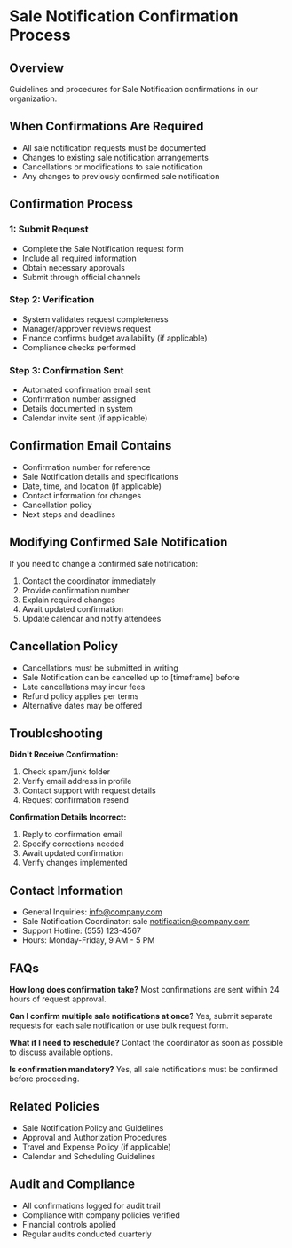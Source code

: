 # Sale Notification Confirmation Process

## Overview
Guidelines and procedures for Sale Notification confirmations in our organization.

## When Confirmations Are Required
- All sale notification requests must be documented
- Changes to existing sale notification arrangements
- Cancellations or modifications to sale notification
- Any changes to previously confirmed sale notification

## Confirmation Process

###  1: Submit Request
- Complete the Sale Notification request form
- Include all required information
- Obtain necessary approvals
- Submit through official channels

### Step 2: Verification
- System validates request completeness
- Manager/approver reviews request
- Finance confirms budget availability (if applicable)
- Compliance checks performed

### Step 3: Confirmation Sent
- Automated confirmation email sent
- Confirmation number assigned
- Details documented in system
- Calendar invite sent (if applicable)

## Confirmation Email Contains
- Confirmation number for reference
- Sale Notification details and specifications
- Date, time, and location (if applicable)
- Contact information for changes
- Cancellation policy
- Next steps and deadlines

## Modifying Confirmed Sale Notification
If you need to change a confirmed sale notification:
1. Contact the coordinator immediately
2. Provide confirmation number
3. Explain required changes
4. Await updated confirmation
5. Update calendar and notify attendees

## Cancellation Policy
- Cancellations must be submitted in writing
- Sale Notification can be cancelled up to [timeframe] before
- Late cancellations may incur fees
- Refund policy applies per terms
- Alternative dates may be offered

## Troubleshooting

**Didn't Receive Confirmation:**
1. Check spam/junk folder
2. Verify email address in profile
3. Contact support with request details
4. Request confirmation resend

**Confirmation Details Incorrect:**
1. Reply to confirmation email
2. Specify corrections needed
3. Await updated confirmation
4. Verify changes implemented

## Contact Information
- General Inquiries: info@company.com
- Sale Notification Coordinator: sale notification@company.com
- Support Hotline: (555) 123-4567
- Hours: Monday-Friday, 9 AM - 5 PM

## FAQs

**How long does confirmation take?**
Most confirmations are sent within 24 hours of request approval.

**Can I confirm multiple sale notifications at once?**
Yes, submit separate requests for each sale notification or use bulk request form.

**What if I need to reschedule?**
Contact the coordinator as soon as possible to discuss available options.

**Is confirmation mandatory?**
Yes, all sale notifications must be confirmed before proceeding.

## Related Policies
- Sale Notification Policy and Guidelines
- Approval and Authorization Procedures
- Travel and Expense Policy (if applicable)
- Calendar and Scheduling Guidelines

## Audit and Compliance
- All confirmations logged for audit trail
- Compliance with company policies verified
- Financial controls applied
- Regular audits conducted quarterly

